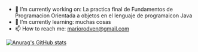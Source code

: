 - 🔭 I’m currently working on: La practica final de Fundamentos de Programacion Orientada a objetos en el lenguaje de programaicon Java
- 🌱 I’m currently learning: muchas cosas
- 📫 How to reach me: mariorodven@gmail.com

[![Anurag's GitHub stats](https://github-readme-stats.vercel.app/api?username=mariorodven&count_private=true&show_icons=true&theme=dracula)](https://github.com/anuraghazra/github-readme-stats)
